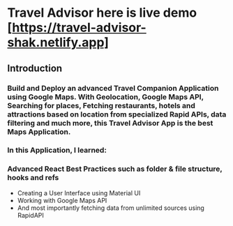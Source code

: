 # Travel Advisor here is live demo [https://travel-advisor-shak.netlify.app]
## Introduction

### Build and Deploy an advanced Travel Companion Application using Google Maps. With Geolocation, Google Maps API, Searching for places, Fetching restaurants, hotels and attractions based on location from specialized Rapid APIs, data filtering and much more, this Travel Advisor App is the best Maps Application.

### In this Application, I learned:

### Advanced React Best Practices such as folder & file structure, hooks and refs
* Creating a User Interface using Material UI
* Working with Google Maps API
* And most importantly fetching data from unlimited sources using RapidAPI


